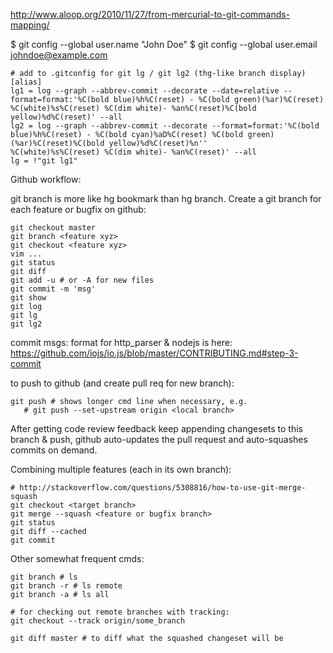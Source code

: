 http://www.aloop.org/2010/11/27/from-mercurial-to-git-commands-mapping/

$ git config --global user.name "John Doe"
$ git config --global user.email johndoe@example.com

```
# add to .gitconfig for git lg / git lg2 (thg-like branch display)
[alias]
lg1 = log --graph --abbrev-commit --decorate --date=relative --format=format:'%C(bold blue)%h%C(reset) - %C(bold green)(%ar)%C(reset) %C(white)%s%C(reset) %C(dim white)- %an%C(reset)%C(bold yellow)%d%C(reset)' --all
lg2 = log --graph --abbrev-commit --decorate --format=format:'%C(bold blue)%h%C(reset) - %C(bold cyan)%aD%C(reset) %C(bold green)(%ar)%C(reset)%C(bold yellow)%d%C(reset)%n''          %C(white)%s%C(reset) %C(dim white)- %an%C(reset)' --all
lg = !"git lg1"
```

Github workflow:

git branch is more like hg bookmark than hg branch. Create a git branch for
each feature or bugfix on github:
```
git checkout master
git branch <feature xyz>
git checkout <feature xyz>
vim ...
git status
git diff
git add -u # or -A for new files
git commit -m 'msg'
git show
git log
git lg
git lg2
```

commit msgs: format for http_parser & nodejs is here: 
https://github.com/iojs/io.js/blob/master/CONTRIBUTING.md#step-3-commit

to push to github (and create pull req for new branch):
```
git push # shows longer cmd line when necessary, e.g.
   # git push --set-upstream origin <local branch>
```

After getting code review feedback keep appending changesets to this
branch & push, github auto-updates the pull request and auto-squashes 
commits on demand.

Combining multiple features (each in its own branch):
```
# http://stackoverflow.com/questions/5308816/how-to-use-git-merge-squash
git checkout <target branch>
git merge --squash <feature or bugfix branch>
git status
git diff --cached
git commit
```

Other somewhat frequent cmds:
```
git branch # ls
git branch -r # ls remote
git branch -a # ls all

# for checking out remote branches with tracking: 
git checkout --track origin/some_branch

git diff master # to diff what the squashed changeset will be
```
